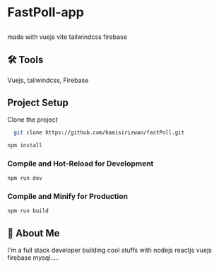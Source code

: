 # FastPoll-app

##

made with vuejs vite tailwindcss firebase

## 🛠 Tools

Vuejs, tailwindcss, Firebase

## Project Setup

Clone the project

```sh
  git clone https://github.com/hamisirizwan/fastPoll.git
```

```sh
npm install
```

### Compile and Hot-Reload for Development

```sh
npm run dev
```

### Compile and Minify for Production

```sh
npm run build
```

## 🚀 About Me

I'm a full stack developer building cool stuffs with nodejs reactjs vuejs firebase mysql.....
